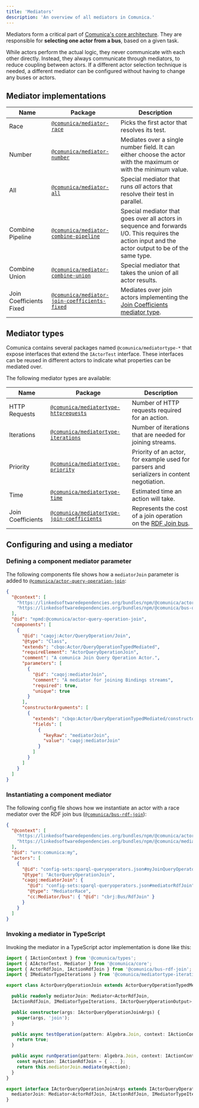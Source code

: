 ```yaml
---
title: 'Mediators'
description: 'An overview of all mediators in Comunica.'
---
```


Mediators form a critical part of [Comunica's core architecture](/docs/modify/advanced/architecture_core/).
They are responsible for **selecting one actor from a bus**, based on a given task.

While actors perform the actual logic, they never communicate with each other directly.
Instead, they always communicate through mediators, to reduce coupling between actors.
If a different actor selection technique is needed,
a different mediator can be configured without having to change any buses or actors.

## Mediator implementations

| Name | Package | Description |
| ---- | ------- | ----------- |
| Race | [`@comunica/mediator-race`](https://github.com/comunica/comunica/tree/master/packages/mediator-race) | Picks the first actor that resolves its test. |
| Number | [`@comunica/mediator-number`](https://github.com/comunica/comunica/tree/master/packages/mediator-number) | Mediates over a single number field. It can either choose the actor with the maximum or with the minimum value. |
| All | [`@comunica/mediator-all`](https://github.com/comunica/comunica/tree/master/packages/mediator-all) | Special mediator that runs _all_ actors that resolve their test in parallel. |
| Combine Pipeline | [`@comunica/mediator-combine-pipeline`](https://github.com/comunica/comunica/tree/master/packages/mediator-combine-pipeline) | Special mediator that goes over all actors in sequence and forwards I/O. This requires the action input and the actor output to be of the same type. |
| Combine Union | [`@comunica/mediator-combine-union`](https://github.com/comunica/comunica/tree/master/packages/mediator-combine-union) | Special mediator that takes the union of all actor results. |
| Join Coefficients Fixed | [`@comunica/mediator-join-coefficients-fixed`](https://github.com/comunica/comunica/tree/master/packages/mediator-join-coefficients-fixed) | Mediates over join actors implementing the [Join Coefficients mediator type](https://github.com/comunica/comunica/tree/master/packages/mediatortype-join-coefficients). |

## Mediator types

Comunica contains several packages named `@comunica/mediatortype-*`
that expose interfaces that extend the `IActorTest` interface.
These interfaces can be reused in different actors to indicate what properties can be mediated over.

The following mediator types are available:

| Name | Package | Description |
| ---- | ------- | ----------- |
| HTTP Requests | [`@comunica/mediatortype-httprequests`](https://github.com/comunica/comunica/tree/master/packages/mediatortype-httprequests) | Number of HTTP requests required for an action. |
| Iterations | [`@comunica/mediatortype-iterations`](https://github.com/comunica/comunica/tree/master/packages/mediatortype-iterations) | Number of iterations that are needed for joining streams. |
| Priority | [`@comunica/mediatortype-priority`](https://github.com/comunica/comunica/tree/master/packages/mediatortype-priority) | Priority of an actor, for example used for parsers and serializers in content negotiation. |
| Time | [`@comunica/mediatortype-time`](https://github.com/comunica/comunica/tree/master/packages/mediatortype-time) | Estimated time an action will take. |
| Join Coefficients | [`@comunica/mediatortype-join-coefficients`](https://github.com/comunica/comunica/tree/master/packages/mediatortype-join-coefficients) | Represents the cost of a join operation on the [RDF Join bus](https://github.com/comunica/comunica/tree/master/packages/bus-rdf-join). |

## Configuring and using a mediator

### Defining a component mediator parameter

The following components file shows how a `mediatorJoin` parameter is added to [`@comunica/actor-query-operation-join`](https://github.com/comunica/comunica/tree/master/packages/actor-query-operation-join):
```json
{
  "@context": [
    "https://linkedsoftwaredependencies.org/bundles/npm/@comunica/actor-query-operation-join/^3.0.0/components/context.jsonld",
    "https://linkedsoftwaredependencies.org/bundles/npm/@comunica/bus-query-operation/^3.0.0/components/context.jsonld"
  ],
  "@id": "npmd:@comunica/actor-query-operation-join",
  "components": [
    {
      "@id": "caqoj:Actor/QueryOperation/Join",
      "@type": "Class",
      "extends": "cbqo:Actor/QueryOperationTypedMediated",
      "requireElement": "ActorQueryOperationJoin",
      "comment": "A comunica Join Query Operation Actor.",
      "parameters": [
        {
          "@id": "caqoj:mediatorJoin",
          "comment": "A mediator for joining Bindings streams",
          "required": true,
          "unique": true
        }
      ],
      "constructorArguments": [
        {
          "extends": "cbqo:Actor/QueryOperationTypedMediated/constructorArgumentsObject",
          "fields": [
            {
              "keyRaw": "mediatorJoin",
              "value": "caqoj:mediatorJoin"
            }
          ]
        }
      ]
    }
  ]
}
```

### Instantiating a component mediator

The following config file shows how we instantiate an actor with a race mediator over the RDF join bus ([`@comunica/bus-rdf-join`](https://github.com/comunica/comunica/tree/master/packages/bus-rdf-join)):
```json
{
  "@context": [
    "https://linkedsoftwaredependencies.org/bundles/npm/@comunica/actor-query-operation-join/^3.0.0/components/context.jsonld",
    "https://linkedsoftwaredependencies.org/bundles/npm/@comunica/mediator-race/^3.0.0/components/context.jsonld"
  ],
  "@id": "urn:comunica:my",
  "actors": [
    {
      "@id": "config-sets:sparql-queryoperators.json#myJoinQueryOperator",
      "@type": "ActorQueryOperationJoin",
      "caqoj:mediatorJoin": {
        "@id": "config-sets:sparql-queryoperators.json#mediatorRdfJoin",
        "@type": "MediatorRace",
        "cc:Mediator/bus": { "@id": "cbrj:Bus/RdfJoin" }
      }
    }
  ]
}
``` 

### Invoking a mediator in TypeScript

Invoking the mediator in a TypeScript actor implementation is done like this:
```typescript
import { IActionContext } from '@comunica/types';
import { AIActorTest, Mediator } from '@comunica/core';
import { ActorRdfJoin, IActionRdfJoin } from '@comunica/bus-rdf-join';
import { IMediatorTypeIterations } from '@comunica/mediatortype-iterations';

export class ActorQueryOperationJoin extends ActorQueryOperationTypedMediated<Algebra.Join> {

  public readonly mediatorJoin: Mediator<ActorRdfJoin,
  IActionRdfJoin, IMediatorTypeIterations, IActorQueryOperationOutput>;

  public constructor(args: IActorQueryOperationJoinArgs) {
    super(args, 'join');
  }

  public async testOperation(pattern: Algebra.Join, context: IActionContext): Promise<IActorTest> {
    return true;
  }

  public async runOperation(pattern: Algebra.Join, context: IActionContext): Promise<IActorQueryOperationOutput> {
    const myAction: IActionRdfJoin = { ... }; 
    return this.mediatorJoin.mediate(myAction);
  }
}

export interface IActorQueryOperationJoinArgs extends IActorQueryOperationTypedMediatedArgs {
  mediatorJoin: Mediator<ActorRdfJoin, IActionRdfJoin, IMediatorTypeIterations, IActorQueryOperationOutput>;
}
```
